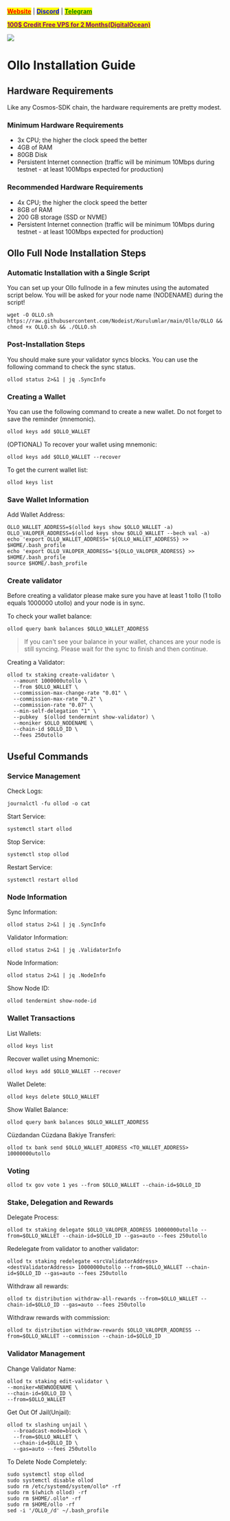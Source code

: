 &#x20;                                                       [<mark style="color:red;">**Website**</mark>](https://nodeist.net/) | [<mark style="color:blue;">**Discord**</mark>](https://discord.gg/ypx7mJ6Zzb) | [<mark style="color:green;">**Telegram**</mark>](https://t.me/noodeist)

&#x20;                                     [<mark style="color:purple;">**100$ Credit Free VPS for 2 Months(DigitalOcean)**</mark>](https://www.digitalocean.com/?refcode=410c988c8b3e&utm_campaign=Referral_Invite&utm_medium=Referral_Program&utm_source=badge)

![](https://i.hizliresim.com/98sn6te.png)

# Ollo Installation Guide
## Hardware Requirements
Like any Cosmos-SDK chain, the hardware requirements are pretty modest.

### Minimum Hardware Requirements
  - 3x CPU; the higher the clock speed the better
  - 4GB of RAM
  - 80GB Disk
  - Persistent Internet connection (traffic will be minimum 10Mbps during testnet - at least 100Mbps expected for production)

### Recommended Hardware Requirements
  - 4x CPU; the higher the clock speed the better
  - 8GB of RAM
  - 200 GB storage (SSD or NVME)
  - Persistent Internet connection (traffic will be minimum 10Mbps during testnet - at least 100Mbps expected for production)

## Ollo Full Node Installation Steps
### Automatic Installation with a Single Script
You can set up your Ollo fullnode in a few minutes using the automated script below.
You will be asked for your node name (NODENAME) during the script!

```
wget -O OLLO.sh https://raw.githubusercontent.com/Nodeist/Kurulumlar/main/Ollo/OLLO && chmod +x OLLO.sh && ./OLLO.sh
```

### Post-Installation Steps

You should make sure your validator syncs blocks.
You can use the following command to check the sync status.
```
ollod status 2>&1 | jq .SyncInfo
```

### Creating a Wallet
You can use the following command to create a new wallet. Do not forget to save the reminder (mnemonic).
```
ollod keys add $OLLO_WALLET
```

(OPTIONAL) To recover your wallet using mnemonic:
```
ollod keys add $OLLO_WALLET --recover
```

To get the current wallet list:
```
ollod keys list
```

### Save Wallet Information
Add Wallet Address:
```
OLLO_WALLET_ADDRESS=$(ollod keys show $OLLO_WALLET -a)
OLLO_VALOPER_ADDRESS=$(ollod keys show $OLLO_WALLET --bech val -a)
echo 'export OLLO_WALLET_ADDRESS='${OLLO_WALLET_ADDRESS} >> $HOME/.bash_profile
echo 'export OLLO_VALOPER_ADDRESS='${OLLO_VALOPER_ADDRESS} >> $HOME/.bash_profile
source $HOME/.bash_profile
```


### Create validator
Before creating a validator please make sure you have at least 1 tollo (1 tollo equals 1000000 utollo) and your node is in sync.

To check your wallet balance:
```
ollod query bank balances $OLLO_WALLET_ADDRESS
```
> If you can't see your balance in your wallet, chances are your node is still syncing. Please wait for the sync to finish and then continue.

Creating a Validator:
```
ollod tx staking create-validator \
  --amount 1000000utollo \
  --from $OLLO_WALLET \
  --commission-max-change-rate "0.01" \
  --commission-max-rate "0.2" \
  --commission-rate "0.07" \
  --min-self-delegation "1" \
  --pubkey  $(ollod tendermint show-validator) \
  --moniker $OLLO_NODENAME \
  --chain-id $OLLO_ID \
  --fees 250utollo
```



## Useful Commands
### Service Management
Check Logs:
```
journalctl -fu ollod -o cat
```

Start Service:
```
systemctl start ollod
```

Stop Service:
```
systemctl stop ollod
```

Restart Service:
```
systemctl restart ollod
```

### Node Information
Sync Information:
```
ollod status 2>&1 | jq .SyncInfo
```

Validator Information:
```
ollod status 2>&1 | jq .ValidatorInfo
```

Node Information:
```
ollod status 2>&1 | jq .NodeInfo
```

Show Node ID:
```
ollod tendermint show-node-id
```

### Wallet Transactions
List Wallets:
```
ollod keys list
```

Recover wallet using Mnemonic:
```
ollod keys add $OLLO_WALLET --recover
```

Wallet Delete:
```
ollod keys delete $OLLO_WALLET
```

Show Wallet Balance:
```
ollod query bank balances $OLLO_WALLET_ADDRESS
```

Cüzdandan Cüzdana Bakiye Transferi:
```
ollod tx bank send $OLLO_WALLET_ADDRESS <TO_WALLET_ADDRESS> 10000000utollo
```

### Voting
```
ollod tx gov vote 1 yes --from $OLLO_WALLET --chain-id=$OLLO_ID
```

### Stake, Delegation and Rewards
Delegate Process:
```
ollod tx staking delegate $OLLO_VALOPER_ADDRESS 10000000utollo --from=$OLLO_WALLET --chain-id=$OLLO_ID --gas=auto --fees 250utollo
```

Redelegate from validator to another validator:
```
ollod tx staking redelegate <srcValidatorAddress> <destValidatorAddress> 10000000utollo --from=$OLLO_WALLET --chain-id=$OLLO_ID --gas=auto --fees 250utollo
```

Withdraw all rewards:
```
ollod tx distribution withdraw-all-rewards --from=$OLLO_WALLET --chain-id=$OLLO_ID --gas=auto --fees 250utollo
```

Withdraw rewards with commission:
```
ollod tx distribution withdraw-rewards $OLLO_VALOPER_ADDRESS --from=$OLLO_WALLET --commission --chain-id=$OLLO_ID
```

### Validator Management
Change Validator Name:
```
ollod tx staking edit-validator \
--moniker=NEWNODENAME \
--chain-id=$OLLO_ID \
--from=$OLLO_WALLET
```

Get Out Of Jail(Unjail):
```
ollod tx slashing unjail \
  --broadcast-mode=block \
  --from=$OLLO_WALLET \
  --chain-id=$OLLO_ID \
  --gas=auto --fees 250utollo
```

To Delete Node Completely:
```
sudo systemctl stop ollod
sudo systemctl disable ollod
sudo rm /etc/systemd/system/ollo* -rf
sudo rm $(which ollod) -rf
sudo rm $HOME/.ollo* -rf
sudo rm $HOME/ollo -rf
sed -i '/OLLO_/d' ~/.bash_profile
```

